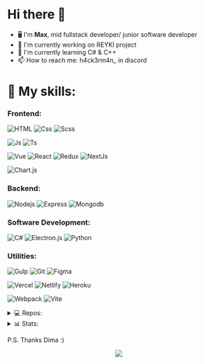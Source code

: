  <!-- ![Banner](./IMG_20220727_235443_175.jpg) -->

<h1>Hi there 👋 </h1>

- 🖥 I'm **Max**, mid fullstack developer/ junior software developer
- 🔭 I'm currently working on REYKI project
- 🌱 I'm currently learning C# & C++
- 📫 How to reach me: h4ck3rm4n_ in discord




<h1> 🧰 My skills: </h1>

### Frontend:
![HTML](https://img.shields.io/badge/-Html-292D3E?style=for-the-badge&logo=html5&logoColor=E34F26)
![Css](https://img.shields.io/badge/-Css-292D3E?style=for-the-badge&logo=css3&logoColor=5c98f2)
![Scss](https://img.shields.io/badge/-SCSS-292D3E?style=for-the-badge&logo=SASS)

![Js](https://img.shields.io/badge/-JavaScript-292D3E?style=for-the-badge&logo=JavaScript)
![Ts](https://img.shields.io/badge/-Typescript-292D3E?style=for-the-badge&logo=Typescript)


![Vue](https://img.shields.io/badge/-Vue-292D3E?style=for-the-badge&logo=vuedotjs)
![React](https://img.shields.io/badge/react-292D3E?style=for-the-badge&logo=react)
![Redux](https://img.shields.io/badge/-redux-292D3E?style=for-the-badge&logo=redux&logoColor=violet)
![NextJs](https://img.shields.io/badge/-nextjs-292D3E?style=for-the-badge&logo=next.js)

![Chart.js](https://img.shields.io/badge/chart.js-292D3E?style=for-the-badge&logo=chart.js)

### Backend:

![Nodejs](https://img.shields.io/badge/-Node.js-292D3E?style=for-the-badge&logo=node.js)
![Express](https://img.shields.io/badge/-express.js-292D3E?style=for-the-badge&logo=express)
![Mongodb](https://img.shields.io/badge/-Mongodb-292D3E?style=for-the-badge&logo=mongodb)

### Software Development:

![C#](https://img.shields.io/badge/-C%23-292D3E?style=for-the-badge&logo=csharp&logoColor=violet)
![Electron.js](https://img.shields.io/badge/Electron-292D3E?style=for-the-badge&logo=Electron&logoColor=violet)
![Python](https://img.shields.io/badge/-Python-292D3E?style=for-the-badge&logo=python)
<!-- ![C++](https://img.shields.io/badge/-C++-292D3E?style=for-the-badge&logo=c%2B%2B&logoColor=violet) -->


### Utilities:

![Gulp](https://img.shields.io/badge/-gulp-292D3E?style=for-the-badge&logo=gulp)
![Git](https://img.shields.io/badge/-git-292D3E?style=for-the-badge&logo=git)
![Figma](https://img.shields.io/badge/-figma-292D3E?style=for-the-badge&logo=figma&logoColor=c44)

![Vercel](https://img.shields.io/badge/vercel-292D3E.svg?style=for-the-badge&logo=vercel&logoColor=white)
![Netlify](https://img.shields.io/badge/netlify-292D3E.svg?style=for-the-badge&logo=netlify&logoColor=#00C7B7)
![Heroku](https://img.shields.io/badge/heroku-292D3E.svg?style=for-the-badge&logo=heroku&logoColor=white)

![Webpack](https://img.shields.io/badge/-webpack-292D3E?style=for-the-badge&logo=webpack)
![Vite](https://img.shields.io/badge/-vite-292D3E?style=for-the-badge&logo=vite)



<!-- ![Docker](https://img.shields.io/badge/-Docker-292D3E?style=for-the-badge&logo=Docker) -->
<!--C691E9  292D3E-->

<details>
  <summary>💻 Repos:</summary>
 
  [![ReadMe Card](https://github-readme-stats-git-masterrstaa-rickstaa.vercel.app/api/pin/?username=MaxPopsuy&repo=Entropy&theme=material-palenight)](https://github.com/MaxPopsuy/Entropy)
  [![ReadMe Card](https://github-readme-stats-git-masterrstaa-rickstaa.vercel.app/api/pin/?username=MaxPopsuy&repo=archetypes-testing&theme=material-palenight)](https://github.com/MaxPopsuy/archetypes-testing)
  [![ReadMe Card](https://github-readme-stats-git-masterrstaa-rickstaa.vercel.app/api/pin/?username=MaxPopsuy&repo=filmSearch&theme=material-palenight)](https://github.com/MaxPopsuy/filmSearch)
  [![ReadMe Card](https://github-readme-stats-git-masterrstaa-rickstaa.vercel.app/api/pin/?username=MaxPopsuy&repo=react-starter&theme=material-palenight)](https://github.com/MaxPopsuy/react-starter)
  [![ReadMe Card](https://github-readme-stats-git-masterrstaa-rickstaa.vercel.app/api/pin/?username=MaxPopsuy&repo=express_starter-pack&theme=material-palenight)](https://github.com/MaxPopsuy/express_starter-pack)
  
</details> 

<details>
  <summary>📊 Stats:</summary>
 
  [![Commits by lang](http://github-profile-summary-cards.vercel.app/api/cards/most-commit-language?username=MaxPopsuy&theme=tokyonight)](https://github.com/MaxPopsuy)
  [![Top Langs](http://github-profile-summary-cards.vercel.app/api/cards/repos-per-language?username=MaxPopsuy&theme=tokyonight)](https://github.com/MaxPopsuy)
  [![GitHub stats](http://github-profile-summary-cards.vercel.app/api/cards/profile-details?username=MaxPopsuy&theme=tokyonight)](https://github.com/MaxPopsuy)
  [![GitHub stats](http://github-profile-summary-cards.vercel.app/api/cards/stats?username=MaxPopsuy&theme=tokyonight)](https://github.com/MaxPopsuy)
  [![Commits by time](http://github-profile-summary-cards.vercel.app/api/cards/productive-time?username=MaxPopsuy&utcOffset=+2&theme=tokyonight)](https://github.com/MaxPopsuy)
  
</details>

P.S. Thanks Dima :)

<p align="center">
  <img src="https://komarev.com/ghpvc/?username=MaxPopsuy&label=Visitors&color=292D3E&style=for-the-badge"/>
</p>
